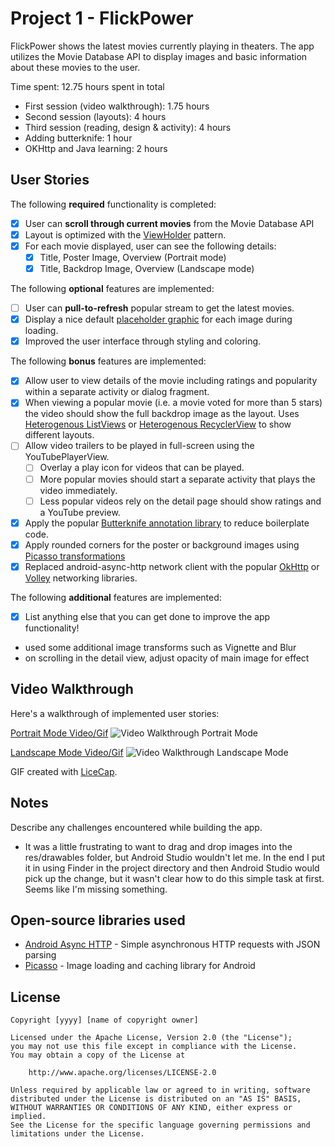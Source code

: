 # Project 1 - FlickPower

FlickPower shows the latest movies currently playing in theaters. The app utilizes the Movie Database API to display images and basic information about these movies to the user.

Time spent: 12.75 hours spent in total
- First session (video walkthrough): 1.75 hours
- Second session (layouts): 4 hours
- Third session (reading, design & activity): 4 hours
- Adding butterknife: 1 hour
- OKHttp and Java learning: 2 hours

## User Stories

The following **required** functionality is completed:

* [x] User can **scroll through current movies** from the Movie Database API
* [x] Layout is optimized with the [ViewHolder](http://guides.codepath.com/android/Using-an-ArrayAdapter-with-ListView#improving-performance-with-the-viewholder-pattern) pattern.
* [x] For each movie displayed, user can see the following details:
  * [x] Title, Poster Image, Overview (Portrait mode)
  * [x] Title, Backdrop Image, Overview (Landscape mode)

The following **optional** features are implemented:

* [ ] User can **pull-to-refresh** popular stream to get the latest movies.
* [x] Display a nice default [placeholder graphic](http://guides.codepath.com/android/Displaying-Images-with-the-Picasso-Library#configuring-picasso) for each image during loading.
* [x] Improved the user interface through styling and coloring.

The following **bonus** features are implemented:

* [x] Allow user to view details of the movie including ratings and popularity within a separate activity or dialog fragment.
* [x] When viewing a popular movie (i.e. a movie voted for more than 5 stars) the video should show the full backdrop image as the layout.  Uses [Heterogenous ListViews](http://guides.codepath.com/android/Implementing-a-Heterogenous-ListView) or [Heterogenous RecyclerView](http://guides.codepath.com/android/Heterogenous-Layouts-inside-RecyclerView) to show different layouts.
* [ ] Allow video trailers to be played in full-screen using the YouTubePlayerView.
    * [ ] Overlay a play icon for videos that can be played.
    * [ ] More popular movies should start a separate activity that plays the video immediately.
    * [ ] Less popular videos rely on the detail page should show ratings and a YouTube preview.
* [x] Apply the popular [Butterknife annotation library](http://guides.codepath.com/android/Reducing-View-Boilerplate-with-Butterknife) to reduce boilerplate code.
* [x] Apply rounded corners for the poster or background images using [Picasso transformations](https://guides.codepath.com/android/Displaying-Images-with-the-Picasso-Library#other-transformations)
* [x] Replaced android-async-http network client with the popular [OkHttp](http://guides.codepath.com/android/Using-OkHttp) or [Volley](http://guides.codepath.com/android/Networking-with-the-Volley-Library) networking libraries.

The following **additional** features are implemented:

* [x] List anything else that you can get done to improve the app functionality!
- used some additional image transforms such as Vignette and Blur
- on scrolling in the detail view, adjust opacity of main image for effect

## Video Walkthrough

Here's a walkthrough of implemented user stories:

[Portrait Mode Video/Gif](http://i.imgur.com/bwffY80.gifv)
<img src='http://i.imgur.com/bwffY80.gifv' title='Video Walkthrough Portrait Mode' width='' alt='Video Walkthrough Portrait Mode' />

[Landscape Mode Video/Gif](http://i.imgur.com/Fx6UTyB.gifv)
<img src='http://i.imgur.com/Fx6UTyB.gifv' title='Video Walkthrough Landscape Mode' width='' alt='Video Walkthrough Landscape Mode' />


GIF created with [LiceCap](http://www.cockos.com/licecap/).

## Notes

Describe any challenges encountered while building the app.
- It was a little frustrating to want to drag and drop images into the res/drawables folder, but Android Studio wouldn't let me. In the end I put it in using Finder in the project directory and then Android Studio would pick up the change, but it wasn't clear how to do this simple task at first. Seems like I'm missing something.

## Open-source libraries used

- [Android Async HTTP](https://github.com/loopj/android-async-http) - Simple asynchronous HTTP requests with JSON parsing
- [Picasso](http://square.github.io/picasso/) - Image loading and caching library for Android

## License

    Copyright [yyyy] [name of copyright owner]

    Licensed under the Apache License, Version 2.0 (the "License");
    you may not use this file except in compliance with the License.
    You may obtain a copy of the License at

        http://www.apache.org/licenses/LICENSE-2.0

    Unless required by applicable law or agreed to in writing, software
    distributed under the License is distributed on an "AS IS" BASIS,
    WITHOUT WARRANTIES OR CONDITIONS OF ANY KIND, either express or implied.
    See the License for the specific language governing permissions and
    limitations under the License.
